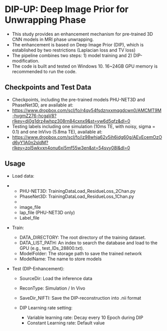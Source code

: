 # DIP-UP: Deep Image Prior for Unwrapping Phase

- This study provides an enhancement mechanism for pre-trained 3D CNN models in MRI phase unwrapping.
- The enhancement is based on Deep Image Prior (DIP), which is established by two restrictions (Laplacian loss and TV loss)
- The pipeline combines two steps: 1) model training and 2) DIP-modification.
- The code is built and tested on Windows 10. 16~24GB GPU memory is recommended to run the code.

## <span id="head1">Checkpoints and Test Data </span>
- Checkpoints, including the pre-trained models PHU-NET3D and PhaseNet3D, are available at:
- https://www.dropbox.com/scl/fo/r4qv54fsdznxxmqgdcwn0/AMCMT9M-hvgmZ276-hcgaV8?rlkey=di0g1drz4whpz308rn84cxnx9&st=yw6d5qfz&dl=0
- Testing labels including one simulation (10ms TE, with noisy, sigma = 0.1) and one InVivo (5.8ma TE), available at:
- https://www.dropbox.com/scl/fo/iz98whja62v5ih6idg60g/AEyEcemOzOd6yY1A0n2sldM?rlkey=zol5wkvxn4onu6xi5mf55w3en&st=54svy08l&dl=0

## <span id="head2">Usage </span>
 
- Load data:
- 
    - PHU-NET3D: TrainingDataLoad_ResidueLoss_2Chan.py
    - PhaseNet3D: TrainingDataLoad_ResidueLoss_1Chan.py
    - 
    - image_file 
    - lap_file (PHU-NET3D only)
    - Label_file

- Train:

    - DATA_DIRECTORY: The root directory of the training dataset.
    - DATA_LIST_PATH: An index to search the database and load to the GPU (e.g., test_IDs_28800.txt).
    - ModelFolder: The storage path to save the trained network
    - ModelName: The name to store models

- Test (DIP-Enhancement):

    - SourceDir: Load the inference data
    - ReconType: Simulation / In Vivo
    - SaveDir_NIFTI: Save the DIP-reconstruction into .nii format

    - DIP Learning rate setting:
        - Variable learning rate: Decay every 10 Epoch during DIP
        - Constant Learning rate: Default value  
